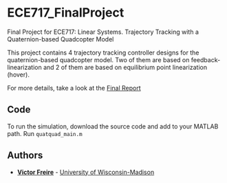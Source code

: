 # ECE717_FinalProject
Final Project for ECE717: Linear Systems. Trajectory Tracking with a Quaternion-based Quadcopter Model

This project contains 4 trajectory tracking controller designs for the quaternion-based quadcopter model.
Two of them are based on feedback-linearization and 2 of them are based on equilibrium point linearization (hover).

For more details, take a look at the [Final Report](https://github.com/freiremelgiz/ECE532_FinalProject/blob/master/resources/doc/FREIRE_ProjectReport.pdf)

## Code

To run the simulation, download the source code and add to your MATLAB path. Run `quatquad_main.m`


## Authors

* [**Victor Freire**](mailto:freiremelgiz@wisc.edu) - [University of Wisconsin-Madison](https://www.wisc.edu/)
